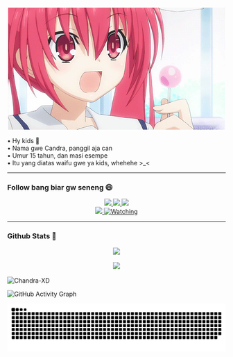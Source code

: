 <p align="center">
  <img src="https://raw.githubusercontent.com/Chandra-XD/cn-grabbed-result/main/media/gif/itsuka%20kotori%20on%20Tumblr.gif" />
</p>
<p align="center">

• Hy kids 👋<br>
• Nama gwe Candra, panggil aja can<br>
• Umur 15 tahun, dan masi esempe<br>
• Itu yang diatas waifu gwe ya kids, whehehe >_< <br>
</p>

------
### Follow bang biar gw seneng 😄
<p align="center">
  <a href="https://instagram.com/tiktok.pnggilajacn"><img src="https://img.shields.io/badge/Instagram-E4405F?style=for-the-badge&logo=instagram&logoColor=white"/> 
  <a href="https://wa.me/628882141495"><img src="https://img.shields.io/badge/WhatsApp-25D366?style=for-the-badge&logo=whatsapp&logoColor=white" />
  <a href="https://youtube.com/c/ChandraXD307"><img src="https://img.shields.io/badge/YouTube-ChandraXD307-ff0000?style=for-the-badge&logo=youtube&logoColor=ff0000&link=https://youtube.com/c/ChandraXD307" /><br>
  <a name=ChandraXD307&label=VIEWS&style=flat-square&color=orange" />
  <a href="https://github.com/Chandra-XD"><img src="https://img.shields.io/badge/-GitHub-black?style=flat-square&logo=github" /> 
  <a href="https://komarev.com/ghpvc/?username=ChandraXD307&color=blue&style=flat-square&label=Profile+Views"><img title="Watching" src="https://komarev.com/ghpvc/?username=ChandraXD307&color=green&style=flat-square&label=Profile+View"></a>
</p>

------
### Github Stats 🚀

<p align="center"><a href="https://github.com/Chandra-XD"><img src="https://github-readme-stats.vercel.app/api/top-langs/?username=Chandra-XD&theme=radical&layout=compact"></a></p> 
<p align="center"><a href="https://github.com/Chandra-XD"><img src="https://github-readme-stats.vercel.app/api?username=Chandra-XD&show_icons=true&theme=radical"></a></p>
<p><img align="center" src="https://github-readme-streak-stats.herokuapp.com/?user=Chandra-XD&theme=radical" alt="Chandra-XD" /></p>
 
![GitHub Activity Graph](https://activity-graph.herokuapp.com/graph?username=Chandra-XD&bg_color=000000&color=4fff67&line=4fff67&point=ffffff&area=true&hide_border=true)

<p align="center">
  <img src="https://raw.githubusercontent.com/Platane/snk/output/github-contribution-grid-snake.svg" />
</p>
<p align="center">
